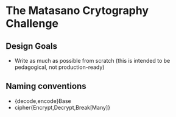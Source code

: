 # The Matasano Crytography Challenge

## Design Goals
* Write as much as possible from scratch (this is intended to be pedagogical, not production-ready)

## Naming conventions
* {decode,encode}Base
* cipher{Encrypt,Decrypt,Break[Many]}
